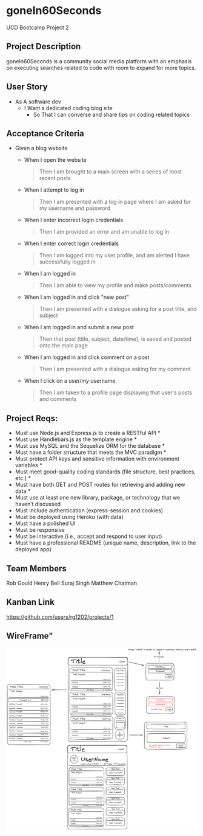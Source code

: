 
# goneIn60Seconds
UCD Bootcamp Project 2

## Project Description
goneIn60Seconds is a community social media platform with an emphasis on executing searches related to code with room to expand for more topics. 

## User Story
* As A software dev
    * I Want a dedicated coding blog site  
        * So That I can converse and share tips on coding related topics

## Acceptance Criteria
* Given a blog website

    * When I open the website
        > Then I am brought to a main screen with a series of most recent posts
    * When I attempt to log in
        > Then I am presented with a log in page where I am asked for my username and password
    * When I enter incorrect login credentials
        > Then I am provided an error and am unable to log in
    * When I enter correct login credentials
        > Then I am logged into my user profile, and am alerted I have successfully logged in
    * When I am logged in
        > Then I am able to view my profile and make posts/comments
    * When I am logged in and click "new post"
        > Then I am presented with a dialogue asking for a post title, and subject
    * When I am logged in and submit a new post
        > Then that post (title, subject, date/time), is saved and posted onto the main page
    * When I am logged in and click comment on a post
        > Then I am presented with a dialogue asking for my comment
    * When I click on a user/my username
        > Then I am taken to a profile page displaying that user's posts and comments


## Project Reqs:
- Must use Node.js and Express.js to create a RESTful API *
- Must use Handlebars.js as the template engine *
- Must use MySQL and the Sequelize ORM for the database *
- Must have a folder structure that meets the MVC paradigm *
- Must protect API keys and sensitive information with environment variables *
- Must meet good-quality coding standards (file structure, best practices, etc.) *
- Must have both GET and POST routes for retrieving and adding new data *
- Must use at least one new library, package, or technology that we haven’t discussed
- Must include authentication (express-session and cookies)
- Must be deployed using Heroku (with data)
- Must have a polished UI
- Must be responsive
- Must be interactive (i.e., accept and respond to user input)
- Must have a professional README (unique name, description, link to the deployed app)

## Team Members
Rob Gould 
Henry Bell 
Suraj Singh
Matthew Chatman

## Kanban Link
https://github.com/users/rg1202/projects/1

## WireFrame"
![WireFrame](./Dev/WireFrame.png)